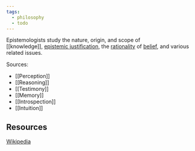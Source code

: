 ```yaml
---
tags:
  - philosophy
  - todo
---
```

Epistemologists study the nature, origin, and scope of [[knowledge]], [epistemic justification](https://en.wikipedia.org/wiki/Justification_(epistemology) "Justification (epistemology)"), the [rationality](https://en.wikipedia.org/wiki/Rationality "Rationality") of [belief](https://en.wikipedia.org/wiki/Belief "Belief"), and various related issues.

Sources:
* [[Perception]]
* [[Reasoning]]
* [[Testimony]]
* [[Memory]]
* [[Introspection]]
* [[Intuition]]

## Resources

[Wikipedia](https://en.wikipedia.org/wiki/Epistemology)